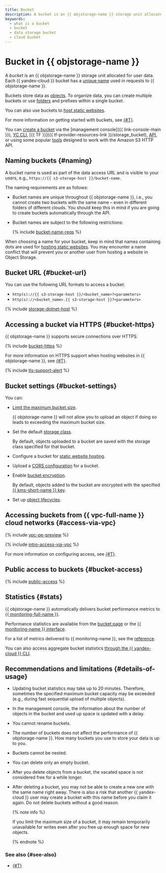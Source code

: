 ```yaml
---
title: Bucket
description: A bucket is an {{ objstorage-name }} storage unit allocated for user data. A bucket name is used as part of a URL to access data. Names of {{ yandex-cloud }} buckets are unique, i.e., you cannot create two buckets with the same name – even in different folders of different clouds. You should keep this in mind if you are going to create buckets automatically through the API.
keywords:
  - what is a bucket
  - bucket
  - data storage bucket
  - cloud bucket
---
```


# Bucket in {{ objstorage-name }}

A _bucket_ is an {{ objstorage-name }} storage unit allocated for user data. Each {{ yandex-cloud }} bucket has a [unique name](#naming) used in requests to {{ objstorage-name }}.

Buckets store data as [objects](./object.md). To organize data, you can create multiple buckets or use [folders](./object.md#folder) and prefixes within a single bucket.

You can also use buckets to [host static websites](./hosting.md).

For more information on getting started with buckets, see [{#T}](../quickstart.md).

You can [create a bucket](../operations/buckets/create.md) via the [management console]({{ link-console-main }}), [YC CLI](../../cli/quickstart.md), [{{ TF }}]({{ tf-provider-resources-link }}/storage_bucket), [API](../../api-design-guide/concepts/general.md), or using some popular [tools](../tools/index.md) designed to work with the Amazon S3 HTTP API.

## Naming buckets {#naming}

A bucket name is used as part of the data access URL and is visible to your users, e.g., `https://{{ s3-storage-host }}/bucket-name`.

The naming requirements are as follows:

- Bucket names are unique throughout {{ objstorage-name }}, i.e., you cannot create two buckets with the same name – even in different folders of different clouds. You should keep this in mind if you are going to create buckets automatically through the API.
- Bucket names are subject to the following restrictions:

   {% include [bucket-name-reqs](../../_includes/bucket-name-reqs.md) %}

When choosing a name for your bucket, keep in mind that names containing dots are used for [hosting static websites](hosting.md). You may encounter a name conflict that will prevent you or another user from hosting a website in Object Storage.

## Bucket URL {#bucket-url}

You can use the following URL formats to access a bucket:


* `http(s)://{{ s3-storage-host }}/<bucket_name>?<parameters>`
* `http(s)://<bucket_name>.{{ s3-storage-host }}?<parameters>`


{% include [storage-dotnet-host](../_includes_service/storage-dotnet-host.md) %}


## Accessing a bucket via HTTPS {#bucket-https}

{{ objstorage-name }} supports secure connections over HTTPS.

{% include [bucket-https](../../_includes/storage/bucket-https.md) %}

For more information on HTTPS support when hosting websites in {{ objstorage-name }}, see [{#T}](./hosting.md).


{% include [tls-support-alert](../../_includes/storage/tls-support-alert.md) %}



## Bucket settings {#bucket-settings}

You can:

- [Limit the maximum bucket size](../operations/buckets/limit-max-volume.md).

    {{ objstorage-name }} will not allow you to upload an object if doing so leads to exceeding the maximum bucket size.

- Set the default [storage class](storage-class.md).

     By default, objects uploaded to a bucket are saved with the storage class specified for that bucket.

- Configure a bucket for [static website hosting](hosting.md).
- Upload a [CORS configuration](cors.md) for a bucket.
- Enable [bucket encryption](../operations/buckets/encrypt.md).

    By default, objects added to the bucket are encrypted with the specified [{{ kms-short-name }} key](../../kms/concepts/key.md).

- Set up [object lifecycles](lifecycles.md).


## Accessing buckets from {{ vpc-full-name }} cloud networks {#access-via-vpc}

{% include [vpc-pe-preview](../../_includes/vpc/pe-preview.md) %}

{% include [intro-access-via-vpc](../../_includes/storage/intro-access-via-vpc.md) %}

For more information on configuring access, see [{#T}](../operations/buckets/access-via-vpc.md).


## Public access to buckets {#bucket-access}

{% include [public-access](../../_includes/storage/security/public-access.md) %}


## Statistics {#stats}

{{ objstorage-name }} automatically delivers bucket performance metrics to [{{ monitoring-full-name }}](../../monitoring/).

Performance statistics are available from the [bucket page](../operations/buckets/get-stats.md#storage-ui) or the [{{ monitoring-name }} interface](../operations/buckets/get-stats.md#monitoring).

For a list of metrics delivered to {{ monitoring-name }}, see the [reference](../metrics.md).

You can also access aggregate bucket statistics [through the {{ yandex-cloud }} CLI](../operations/buckets/get-info.md#get-statistics).


## Recommendations and limitations {#details-of-usage}

- Updating bucket statistics may take up to 20 minutes. Therefore, sometimes the specified maximum bucket capacity may be exceeded (e.g., during fast sequential upload of multiple objects).
- In the management console, the information about the number of objects in the bucket and used up space is updated with a delay.
- You cannot rename buckets.
- The number of buckets does not affect the performance of {{ objstorage-name }}. How many buckets you use to store your data is up to you.
- Buckets cannot be nested.
- You can delete only an empty bucket.
- After you delete objects from a bucket, the vacated space is not considered free for a while longer.
- After deleting a bucket, you may not be able to create a new one with the same name right away. There is also a risk that another {{ yandex-cloud }} user may create a bucket with this name before you claim it again. Do not delete buckets without a good reason.

  {% note info %}

  If you limit the maximum size of a bucket, it may remain temporarily unavailable for writes even after you free up enough space for new objects.

  {% endnote %}


### See also {#see-also}

* [{#T}](../security/overview.md)
